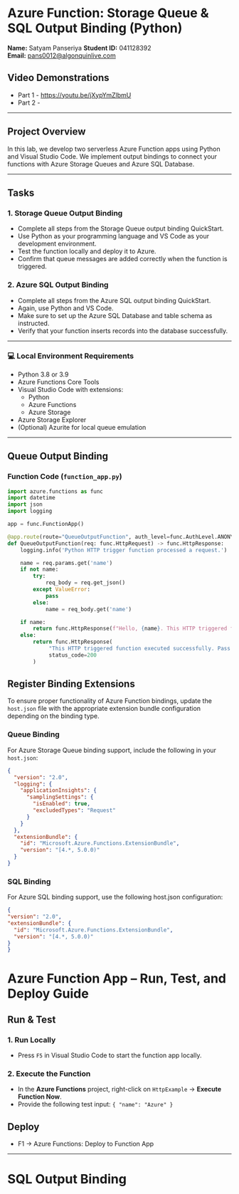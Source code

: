 # Azure Function: Storage Queue & SQL Output Binding (Python)

**Name:** Satyam Panseriya 
**Student ID:** 041128392  
**Email:** pans0012@algonquinlive.com  

## Video Demonstrations

- Part 1 - https://youtu.be/jXypYmZlbmU
- Part 2 - 

---

## Project Overview

In this lab, we develop two serverless Azure Function apps using Python and Visual Studio Code. We implement output bindings to connect your functions with Azure Storage Queues and Azure SQL Database.

---

## Tasks 

### 1. Storage Queue Output Binding
- Complete all steps from the Storage Queue output binding QuickStart.
- Use Python as your programming language and VS Code as your development environment.
- Test the function locally and deploy it to Azure.
- Confirm that queue messages are added correctly when the function is triggered.

### 2. Azure SQL Output Binding
- Complete all steps from the Azure SQL output binding QuickStart.
- Again, use Python and VS Code.
- Make sure to set up the Azure SQL Database and table schema as instructed.
- Verify that your function inserts records into the database successfully.

  
---


### 💻 Local Environment Requirements

- Python 3.8 or 3.9
- Azure Functions Core Tools
- Visual Studio Code with extensions:
  - Python
  - Azure Functions
  - Azure Storage
- Azure Storage Explorer
- (Optional) Azurite for local queue emulation

---

## Queue Output Binding

### Function Code (`function_app.py`)
```python
import azure.functions as func
import datetime
import json
import logging

app = func.FunctionApp()

@app.route(route="QueueOutputFunction", auth_level=func.AuthLevel.ANONYMOUS)
def QueueOutputFunction(req: func.HttpRequest) -> func.HttpResponse:
    logging.info('Python HTTP trigger function processed a request.')

    name = req.params.get('name')
    if not name:
        try:
            req_body = req.get_json()
        except ValueError:
            pass
        else:
            name = req_body.get('name')

    if name:
        return func.HttpResponse(f"Hello, {name}. This HTTP triggered function executed successfully.")
    else:
        return func.HttpResponse(
             "This HTTP triggered function executed successfully. Pass a name in the query string or in the request body for a personalized response.",
             status_code=200
        )
  ```

## Register Binding Extensions

To ensure proper functionality of Azure Function bindings, update the `host.json` file with the appropriate extension bundle configuration depending on the binding type.

### Queue Binding

For Azure Storage Queue binding support, include the following in your `host.json`:

```json
{
  "version": "2.0",
  "logging": {
    "applicationInsights": {
      "samplingSettings": {
        "isEnabled": true,
        "excludedTypes": "Request"
      }
    }
  },
  "extensionBundle": {
    "id": "Microsoft.Azure.Functions.ExtensionBundle",
    "version": "[4.*, 5.0.0)"
  }
}
```
### SQL Binding
For Azure SQL binding support, use the following host.json configuration:

  ```json
{
  "version": "2.0",
  "extensionBundle": {
    "id": "Microsoft.Azure.Functions.ExtensionBundle",
    "version": "[4.*, 5.0.0)"
  }
}
```
# Azure Function App – Run, Test, and Deploy Guide

## Run & Test

### 1. Run Locally

- Press `F5` in Visual Studio Code to start the function app locally.

### 2. Execute the Function

- In the **Azure Functions** project, right-click on `HttpExample` → **Execute Function Now**.
- Provide the following test input:
`{
  "name": "Azure"
}`

## Deploy

 - F1 → Azure Functions: Deploy to Function App

------

#  SQL Output Binding
